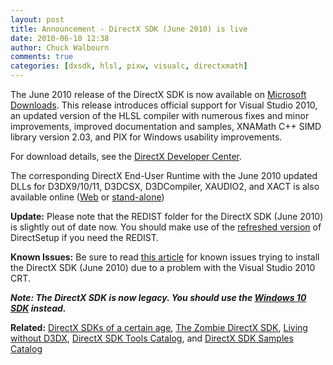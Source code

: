 ```yaml
---
layout: post
title: Announcement - DirectX SDK (June 2010) is live
date: 2010-06-10 12:38
author: Chuck Walbourn
comments: true
categories: [dxsdk, hlsl, pixw, visualc, directxmath]
---
```

The June 2010 release of the DirectX SDK is now available on [Microsoft Downloads](https://www.microsoft.com/en-us/download/details.aspx?id=6812). This release introduces official support for Visual Studio 2010, an updated version of the HLSL compiler with numerous fixes and minor improvements, improved documentation and samples, XNAMath C++ SIMD library version 2.03, and PIX for Windows usability improvements.
<!--more-->

For download details, see the [DirectX Developer Center](http://msdn.microsoft.com/directx/).

The corresponding DirectX End-User Runtime with the June 2010 updated DLLs for D3DX9/10/11, D3DCSX, D3DCompiler, XAUDIO2, and XACT is also available online ([Web](https://www.microsoft.com/en-us/download/details.aspx?id=35) or [stand-alone](https://www.microsoft.com/en-us/download/details.aspx?id=8109))

<strong>Update:</strong> Please note that the REDIST folder for the DirectX SDK (June 2010) is slightly out of date now. You should make use of the [refreshed version](https://walbourn.github.io/dxsetup-update/) of DirectSetup if you need the REDIST.

<strong>Known Issues:</strong> Be sure to read [this article](https://walbourn.github.io/known-issue-directx-sdk-june-2010-setup-and-the-s1023-error/) for known issues trying to install the DirectX SDK (June 2010) due to a problem with the Visual Studio 2010 CRT.

<em><strong>Note: The DirectX SDK is now legacy. You should use the [Windows 10 SDK](https://walbourn.github.io/where-is-the-directx-sdk-2015-edition/) instead.</strong></em>

<strong>Related:</strong> [DirectX SDKs of a certain age](https://walbourn.github.io/directx-sdks-of-a-certain-age/), [The Zombie DirectX SDK](https://walbourn.github.io/the-zombie-directx-sdk/), [Living without D3DX](https://walbourn.github.io/living-without-d3dx/), [DirectX SDK Tools Catalog](https://walbourn.github.io/directx-sdk-tools-catalog/), and [DirectX SDK Samples Catalog](https://walbourn.github.io/directx-sdk-samples-catalog/)
